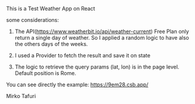 This is a Test Weather App on React

some considerations:

1. The API(https://www.weatherbit.io/api/weather-current) Free Plan only return a single day of weather. So I applied a random logic to have also the others days of the weeks.

2. I used a Provider to fetch the result and save it on state

3. The logic to retrieve the query params (lat, lon) is in the page level. Default position is Rome.

You can see directly the example:
https://9em28.csb.app/

Mirko Tafuri
